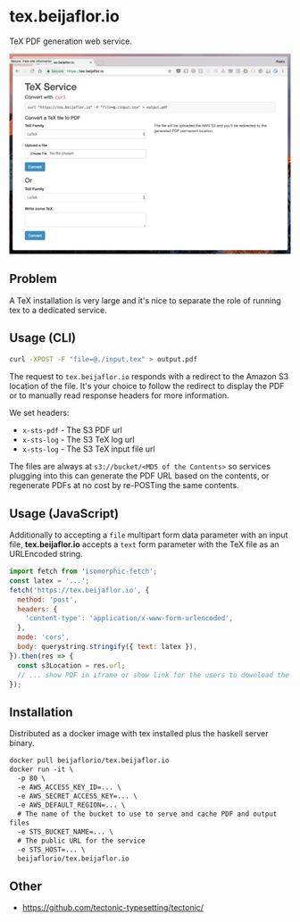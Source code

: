 # tex.beijaflor.io
TeX PDF generation web service.

![](/screenshot.png)

## Problem
A TeX installation is very large and it's nice to separate the role of running
tex to a dedicated service.

## Usage (CLI)
```bash
curl -XPOST -F "file=@./input.tex" > output.pdf
```
The request to `tex.beijaflor.io` responds with a redirect to the Amazon S3
location of the file. It's your choice to follow the redirect to display the PDF
or to manually read response headers for more information.

We set headers:

- `x-sts-pdf` - The S3 PDF url
- `x-sts-log` - The S3 TeX log url
- `x-sts-log` - The S3 TeX input file url

The files are always at `s3://bucket/<MD5 of the Contents>` so services plugging
into this can generate the PDF URL based on the contents, or regenerate PDFs at
no cost by re-POSTing the same contents.

## Usage (JavaScript)
Additionally to accepting a `file` multipart form data parameter with an input
file, **tex.beijaflor.io** accepts a `text` form parameter with the TeX file as
an URLEncoded string.
```javascript
import fetch from 'isomorphic-fetch';
const latex = '...';
fetch('https://tex.beijaflor.io', {
  method: 'post',
  headers: {
    'content-type': 'application/x-www-form-urlencoded',
  },
  mode: 'cors',
  body: querystring.stringify({ text: latex }),
}).then(res => {
  const s3Location = res.url;
  // ... show PDF in iframe or show link for the users to download the result
});
```

## Installation
Distributed as a docker image with tex installed plus the haskell server binary.

```
docker pull beijaflorio/tex.beijaflor.io
docker run -it \
  -p 80 \
  -e AWS_ACCESS_KEY_ID=... \
  -e AWS_SECRET_ACCESS_KEY=... \
  -e AWS_DEFAULT_REGION=... \
  # The name of the bucket to use to serve and cache PDF and output files
  -e STS_BUCKET_NAME=... \
  # The public URL for the service
  -e STS_HOST=... \
  beijaflorio/tex.beijaflor.io
```

## Other
- https://github.com/tectonic-typesetting/tectonic/
